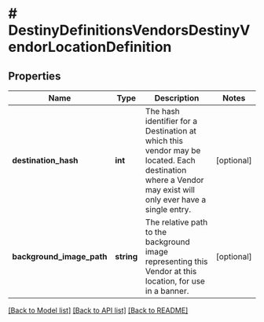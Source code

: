 # # DestinyDefinitionsVendorsDestinyVendorLocationDefinition

## Properties

Name | Type | Description | Notes
------------ | ------------- | ------------- | -------------
**destination_hash** | **int** | The hash identifier for a Destination at which this vendor may be located. Each destination where a Vendor may exist will only ever have a single entry. | [optional]
**background_image_path** | **string** | The relative path to the background image representing this Vendor at this location, for use in a banner. | [optional]

[[Back to Model list]](../../README.md#models) [[Back to API list]](../../README.md#endpoints) [[Back to README]](../../README.md)
